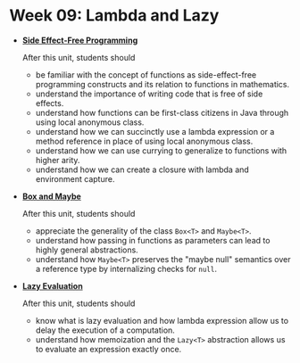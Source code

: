 # Week 09: Lambda and Lazy

<div class="grid cards" markdown>

- [**Side Effect-Free Programming**](../30-functions.md)

    After this unit, students should

    - be familiar with the concept of functions as side-effect-free programming constructs and its relation to functions in mathematics.
    - understand the importance of writing code that is free of side effects.
    - understand how functions can be first-class citizens in Java through using local anonymous class.
    - understand how we can succinctly use a lambda expression or a method reference in place of using local anonymous class.
    - understand how we can use currying to generalize to functions with higher arity.
    - understand how we can create a closure with lambda and environment capture.

- [**Box and Maybe**](../31-box-maybe.md)

    After this unit, students should

    - appreciate the generality of the class `Box<T>` and `Maybe<T>`.
    - understand how passing in functions as parameters can lead to highly general abstractions.
    - understand how `Maybe<T>` preserves the "maybe null" semantics over a reference type by internalizing checks for `null`.

- [**Lazy Evaluation**](../32-lazy.md)

    After this unit, students should

    - know what is lazy evaluation and how lambda expression allow us to delay the execution of a computation.
    - understand how memoization and the `Lazy<T>` abstraction allows us to evaluate an expression exactly once.

</div>